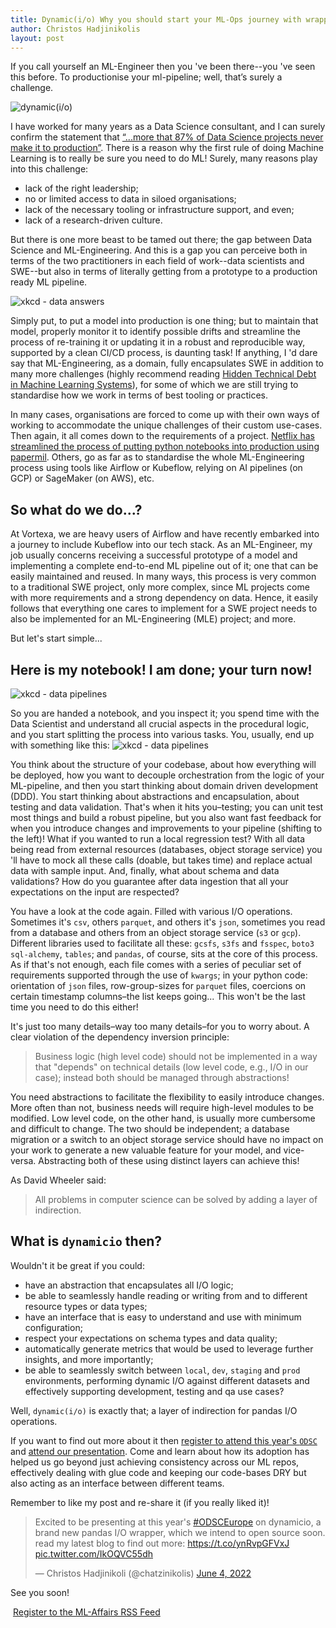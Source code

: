 ```yaml
---
title: Dynamic(i/o) Why you should start your ML-Ops journey with wrapping your I/O
author: Christos Hadjinikolis
layout: post
---
```

<head>
    <meta property="og:image" content="assets/images/2022-06-01-dynamicio.png" />
</head>

If you call yourself an ML-Engineer then you 've been there--you 've seen this before. To productionise your ml-pipeline; well, that’s surely a challenge.

<span class="image center"><img src="{{ 'assets/images/2022-06-01-dynamicio.png' | relative_url }}" alt="dynamic(i/o)" /></span>

I have worked for many years as a Data Science consultant, and I can surely confirm the statement that [“...more that 87% of Data Science projects never make it to production”](https://venturebeat.com/2019/07/19/why-do-87-of-data-science-projects-never-make-it-into-production/).
There is a reason why the first rule of doing Machine Learning is to really be sure you need to do ML! Surely, many reasons play into this challenge: 

* lack of the right leadership; 
* no or limited access to data in siloed organisations;
* lack of the necessary tooling or infrastructure support, and even;
* lack of a research-driven culture. 

But there is one more beast to be tamed out there; the gap between Data Science and ML-Engineering. And this is a gap you can perceive both in terms of the two practitioners in each 
field of work--data scientists and SWE--but also in terms of literally getting from a prototype to a production ready ML pipeline. 

<span class="image center"><img src="{{ 'assets/images/xkcd-data-answers.png' | relative_url }}" alt="xkcd - data answers" /></span>

Simply put, to put a model into production is one thing; but to maintain that model, properly monitor it to identify possible drifts and streamline the process of re-training it or updating it in a robust and 
reproducible way, supported by a clean CI/CD process, is daunting task! If anything, I 'd dare say that  ML-Engineering, as a domain, fully encapsulates SWE in addition to many more 
challenges (highly recommend reading [Hidden Technical Debt in Machine Learning Systems](https://proceedings.neurips.cc/paper/2015/file/86df7dcfd896fcaf2674f757a2463eba-Paper.pdf)), for some of which we 
are still trying to standardise how we work in terms of best tooling or practices. 

In many cases, organisations are forced to come up with their own ways of working to accommodate the unique challenges of their custom use-cases. Then again, it all comes down to the requirements of a project. 
[Netflix has streamlined the process of putting python notebooks into production using papermil](https://netflixtechblog.com/scheduling-notebooks-348e6c14cfd6). 
Others, go as far as to standardise the whole ML-Engineering process using tools like Airflow or Kubeflow, relying on AI pipelines (on GCP) or SageMaker (on AWS), etc.

## So what do we do...?
At Vortexa, we are heavy users of Airflow and have recently embarked into a journey to include Kubeflow into our tech stack. 
As an ML-Engineer, my job usually concerns receiving a successful prototype of a model and implementing a complete end-to-end ML pipeline out of it; one that can be easily maintained
and reused. In many ways, this process is very common to a traditional SWE project, only more complex, since ML projects come with more requirements and a strong dependency on data.
Hence, it easily follows that everything one cares to implement for a SWE project needs to also be implemented for an ML-Engineering (MLE) project; and more. 

But let's start simple... 

## Here is my notebook! I am done; your turn now!  
<span class="image center"><img src="{{ 'assets/images/xkcd-data-pipelines.png' | relative_url }}" alt="xkcd - data pipelines" /></span>

So you are handed a notebook, and you inspect it; you spend time with the Data Scientist and understand all crucial aspects in the procedural logic, and you start splitting the 
process into various tasks. You, usually, end up with something like this:
<span class="image center"><img src="{{ 'assets/images/data-pipeline.png' | relative_url }}" alt="xkcd - data pipelines" /></span>

You think about the structure of your codebase, about how everything will be deployed, how you want to decouple orchestration from the logic of your ML-pipeline, and then you start thinking 
about domain driven development (DDD). You start thinking about abstractions and encapsulation, about testing and data validation. That's when it hits you&ndash;testing; you can unit test 
most things and build a robust pipeline, but you also want fast feedback for when you introduce changes and improvements to your pipeline (shifting to the left)! What if you wanted to run a 
local regression test? With all data being read from external resources (databases, object storage service) you 'll have to mock all these calls (doable, but takes time) and replace actual 
data with sample input. And, finally, what about schema and data validations? How do you guarantee after data ingestion that all your expectations on the input are respected? 

You have a look at the code again. Filled with various I/O operations. Sometimes it's `csv`, others `parquet`, and others it's `json`, sometimes you read from a database and others
from an object storage service (`s3` or `gcp`). Different libraries used to facilitate all these: `gcsfs`, `s3fs` and `fsspec`, `boto3` `sql-alchemy`, `tables`; and `pandas`, of course, sits at the core
of this process. As if that's not enough, each file comes with a series of peculiar set of requirements supported through the use of `kwargs`; in your python code: orientation of `json`
files, row-group-sizes for `parquet` files, coercions on certain timestamp columns&ndash;the list keeps going... This won't be the last time you need to do this either! 

It's just too many details&ndash;way too many details&ndash;for you to worry about. A clear violation of the dependency inversion principle:

> Business logic (high level code) should not be implemented in a way that "depends" on technical details (low level code, e.g., I/O in our case); instead both should be managed through abstractions!

You need abstractions to facilitate the flexibility to easily introduce changes. More often than not, business needs will require high-level modules to be modified. Low level code, on the 
other hand, is usually more cumbersome and difficult to change. The two should be independent; a database migration or a switch to an object storage service should have no impact on your
work to generate a new valuable feature for your model, and vice-versa. Abstracting both of these using distinct layers can achieve this! 

As David Wheeler said:
> All problems in computer science can be solved by adding a layer of indirection.

## What is `dynamicio` then?
Wouldn't it be great if you could:
* have an abstraction that encapsulates all I/O logic;
* be able to seamlessly handle reading or writing from and to different resource types or data types;
* have an interface that is easy to understand and use with minimum configuration; 
* respect your expectations on schema types and data quality;
* automatically generate metrics that would be used to leverage further insights, and more importantly;
* be able to seamlessly switch between `local`, `dev`, `staging` and `prod` environments, performing dynamic I/O against different datasets and effectively supporting development, testing and qa use cases?     

Well, `dynamic(i/o)` is exactly that; a layer of indirection for pandas I/O operations. 

If you want to find out more about it then [register to attend this year's `ODSC`](https://odsc.com/europe/) and [attend our presentation](https://odsc.com/speakers/dynamicio-a-pandas-i-o-wrapper-why-you-should-start-your-ml-ops-journey-with-wrapping-your-i-o/). Come and learn 
about how its adoption has helped us go beyond just achieving consistency across our ML repos, effectively dealing with glue code and keeping our code-bases DRY but also acting as an interface between different teams.

Remember to like my post and re-share it (if you really liked it)!

<blockquote class="twitter-tweet"><p lang="en" dir="ltr">Excited to be presenting at this year&#39;s <a href="https://twitter.com/hashtag/ODSCEurope?src=hash&amp;ref_src=twsrc%5Etfw">#ODSCEurope</a> on dynamicio, a brand new pandas I/O wrapper, which we intend to open source soon. read my latest blog to find out more: <a href="https://t.co/ynRvpGFVxJ">https://t.co/ynRvpGFVxJ</a> <a href="https://t.co/IkOQVC55dh">pic.twitter.com/IkOQVC55dh</a></p>&mdash; Christos Hadjinikoli (@chatzinikolis) <a href="https://twitter.com/chatzinikolis/status/1533033285433053184?ref_src=twsrc%5Etfw">June 4, 2022</a></blockquote> <script async src="https://platform.twitter.com/widgets.js" charset="utf-8"></script>

See you soon!

<p><a href="http://feeds.feedburner.com/MlAffairs" rel="alternate" type="application/rss+xml"><img src="//feedburner.google.com/fb/images/pub/feed-icon32x32.png" alt="" style="vertical-align:middle;border:0"/></a>&nbsp;<a href="http://feeds.feedburner.com/MlAffairs" rel="alternate" type="application/rss+xml">Register to the ML-Affairs RSS Feed</a></p>   

